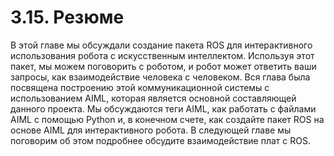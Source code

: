 # 3.15. Резюме

В этой главе мы обсуждали создание пакета ROS для интерактивного использования робота с искусственным интеллектом. Используя этот пакет, мы можем поговорить с роботом, и робот может ответить ваши запросы, как взаимодействие человека с человеком. Вся глава была посвящена построению этой коммуникационной системы с использованием AIML, которая является основной составляющей данного проекта. Мы обсуждаются теги AIML, как работать с файлами AIML с помощью Python и, в конечном счете, как создайте пакет ROS на основе AIML для интерактивного робота. В следующей главе мы поговорим об этом подробнее обсудите взаимодействие плат с ROS.

